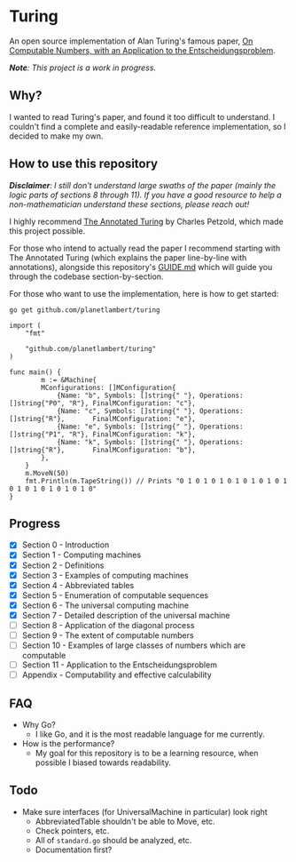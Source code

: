 # Turing

An open source implementation of Alan Turing's famous paper, [On Computable Numbers, with an Application to the Entscheidungsproblem](https://www.cs.virginia.edu/~robins/Turing_Paper_1936.pdf).

***Note**: This project is a work in progress.*

## Why?

I wanted to read Turing's paper, and found it too difficult to understand. I couldn't find a complete and easily-readable reference implementation, so I decided to make my own.

## How to use this repository
***Disclaimer**: I still don't understand large swaths of the paper (mainly the logic parts of sections 8 through 11). If you have a good resource to help a non-mathematician understand these sections, please reach out!*

I highly recommend [The Annotated Turing](https://www.amazon.com/Annotated-Turing-Through-Historic-Computability/dp/0470229055) by Charles Petzold, which made this project possible.

For those who intend to actually read the paper I recommend starting with The Annotated Turing (which explains the paper line-by-line with annotations), alongside this repository's [GUIDE.md](./GUIDE.md) which will guide you through the codebase section-by-section.

For those who want to use the implementation, here is how to get started:

```
go get github.com/planetlambert/turing
```

```
import (
    "fmt"

    "github.com/planetlambert/turing"
)

func main() {
    	m := &Machine{
		MConfigurations: []MConfiguration{
			{Name: "b", Symbols: []string{" "}, Operations: []string{"P0", "R"}, FinalMConfiguration: "c"},
			{Name: "c", Symbols: []string{" "}, Operations: []string{"R"},       FinalMConfiguration: "e"},
			{Name: "e", Symbols: []string{" "}, Operations: []string{"P1", "R"}, FinalMConfiguration: "k"},
			{Name: "k", Symbols: []string{" "}, Operations: []string{"R"},       FinalMConfiguration: "b"},
		},
	}
	m.MoveN(50)
    fmt.Println(m.TapeString()) // Prints "0 1 0 1 0 1 0 1 0 1 0 1 0 1 0 1 0 1 0 1 0 1 0 1 0"
}
```

## Progress
- [X] Section 0 - Introduction
- [X] Section 1 - Computing machines
- [X] Section 2 - Definitions
- [X] Section 3 - Examples of computing machines
- [X] Section 4 - Abbreviated tables
- [X] Section 5 - Enumeration of computable sequences
- [X] Section 6 - The universal computing machine
- [X] Section 7 - Detailed description of the universal machine
- [ ] Section 8 - Application of the diagonal process
- [ ] Section 9 - The extent of computable numbers
- [ ] Section 10 - Examples of large classes of numbers which are computable
- [ ] Section 11 - Application to the Entscheidungsproblem
- [ ] Appendix - Computability and effective calculability

## FAQ
- Why Go?
  - I like Go, and it is the most readable language for me currently.
- How is the performance?
  - My goal for this repository is to be a learning resource, when possible I biased towards readability.

## Todo

- Make sure interfaces (for UniversalMachine in particular) look right
    - AbbreviatedTable shouldn't be able to Move, etc.
    - Check pointers, etc.
    - All of `standard.go` should be analyzed, etc.
    - Documentation first?
